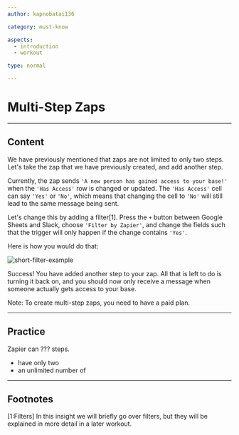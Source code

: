 ```yaml
---
author: kapnobatai136

category: must-know

aspects:
  - introduction
  - workout

type: normal

---
```


# Multi-Step Zaps

---
## Content

We have previously mentioned that zaps are not limited to only two steps. Let's take the zap that we have previously created, and add another step.

Currently, the zap sends `'A new person has gained access to your base!'` when the `'Has Access'` row is changed or updated. The `'Has Access'` cell can say `'Yes'` or `'No'`, which means that changing the cell to `'No'` will still lead to the same message being sent.

Let's change this by adding a filter[1]. Press the `+` button between Google Sheets and Slack, choose `'Filter by Zapier'`, and change the fields such that the trigger will only happen if the change contains `'Yes'`.

Here is how you would do that:

![short-filter-example](https://img.enkipro.com/76ccb67902bf9a1b3e4a776d8511d6f0.png)

Success! You have added another step to your zap. All that is left to do is turning it back on, and you should now only receive a message when someone actually gets access to your base.

Note: To create multi-step zaps, you need to have a paid plan.

---
## Practice

Zapier can ??? steps.

* have only two
* an unlimited number of

---
## Footnotes

[1:Filters]
In this insight we will briefly go over filters, but they will be explained in more detail in a later workout.